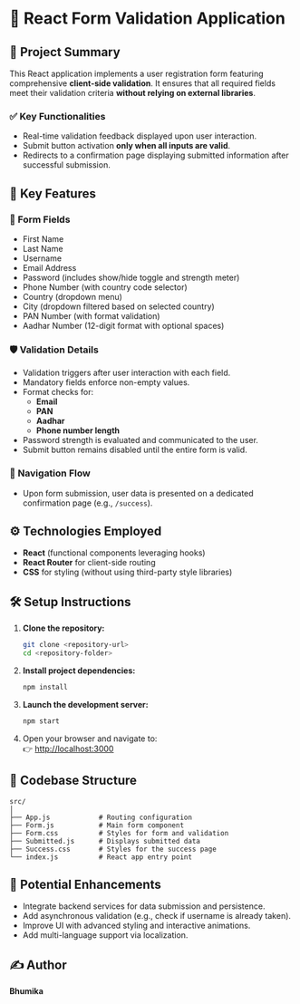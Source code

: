 # 📝 React Form Validation Application

## 📌 Project Summary

This React application implements a user registration form featuring comprehensive **client-side validation**. It ensures that all required fields meet their validation criteria **without relying on external libraries**.

### ✅ Key Functionalities
- Real-time validation feedback displayed upon user interaction.
- Submit button activation **only when all inputs are valid**.
- Redirects to a confirmation page displaying submitted information after successful submission.

## 🌟 Key Features

### 🧾 Form Fields
- First Name
- Last Name
- Username
- Email Address
- Password (includes show/hide toggle and strength meter)
- Phone Number (with country code selector)
- Country (dropdown menu)
- City (dropdown filtered based on selected country)
- PAN Number (with format validation)
- Aadhar Number (12-digit format with optional spaces)

### 🛡️ Validation Details
- Validation triggers after user interaction with each field.
- Mandatory fields enforce non-empty values.
- Format checks for:
  - **Email**
  - **PAN**
  - **Aadhar**
  - **Phone number length**
- Password strength is evaluated and communicated to the user.
- Submit button remains disabled until the entire form is valid.

### 🔁 Navigation Flow
- Upon form submission, user data is presented on a dedicated confirmation page (e.g., `/success`).

## ⚙️ Technologies Employed
- **React** (functional components leveraging hooks)
- **React Router** for client-side routing
- **CSS** for styling (without using third-party style libraries)

## 🛠️ Setup Instructions

1. **Clone the repository:**
   ```bash
   git clone <repository-url>
   cd <repository-folder>
   ```

2. **Install project dependencies:**
   ```bash
   npm install
   ```

3. **Launch the development server:**
   ```bash
   npm start
   ```

4. Open your browser and navigate to:  
   👉 [http://localhost:3000](http://localhost:3000)

## 📁 Codebase Structure

```
src/
│
├── App.js            # Routing configuration
├── Form.js           # Main form component
├── Form.css          # Styles for form and validation
├── Submitted.js      # Displays submitted data
├── Success.css       # Styles for the success page
└── index.js          # React app entry point
```

## 🔮 Potential Enhancements

- Integrate backend services for data submission and persistence.
- Add asynchronous validation (e.g., check if username is already taken).
- Improve UI with advanced styling and interactive animations.
- Add multi-language support via localization.

## ✍️ Author

**Bhumika**
